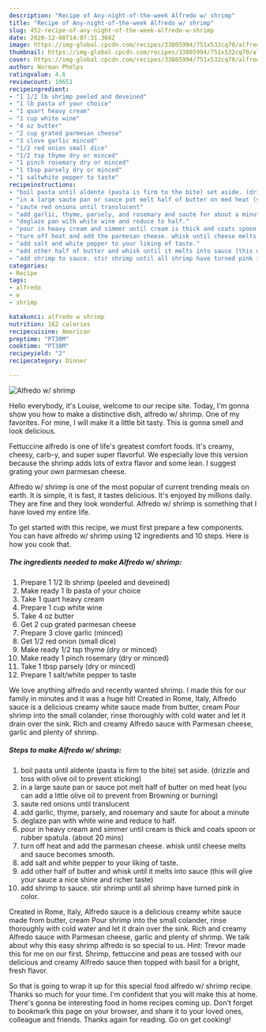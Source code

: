 ```yaml
---
description: "Recipe of Any-night-of-the-week Alfredo w/ shrimp"
title: "Recipe of Any-night-of-the-week Alfredo w/ shrimp"
slug: 452-recipe-of-any-night-of-the-week-alfredo-w-shrimp
date: 2020-12-08T14:07:31.368Z
image: https://img-global.cpcdn.com/recipes/33805994/751x532cq70/alfredo-w-shrimp-recipe-main-photo.jpg
thumbnail: https://img-global.cpcdn.com/recipes/33805994/751x532cq70/alfredo-w-shrimp-recipe-main-photo.jpg
cover: https://img-global.cpcdn.com/recipes/33805994/751x532cq70/alfredo-w-shrimp-recipe-main-photo.jpg
author: Norman Phelps
ratingvalue: 4.6
reviewcount: 10651
recipeingredient:
- "1 1/2 lb shrimp peeled and deveined"
- "1 lb pasta of your choice"
- "1 quart heavy cream"
- "1 cup white wine"
- "4 oz butter"
- "2 cup grated parmesan cheese"
- "3 clove garlic minced"
- "1/2 red onion small dice"
- "1/2 tsp thyme dry or minced"
- "1 pinch rosemary dry or minced"
- "1 tbsp parsely dry or minced"
- "1 saltwhite pepper to taste"
recipeinstructions:
- "boil pasta until aldente (pasta is firm to the bite) set aside. (drizzle and toss with olive oil to prevent sticking)"
- "in a large saute pan or sauce pot melt half of butter on med heat (you can add a little olive oil to prevent from Browning or burning)"
- "saute red onions until translucent"
- "add garlic, thyme, parsely, and rosemary and saute for about a minute"
- "deglaze pan with white wine and reduce to half."
- "pour in heavy cream and simmer until cream is thick and coats spoon or rubber spatula. (about 20 mins)"
- "turn off heat and add the parmesan cheese. whisk until cheese melts and sauce becomes smooth."
- "add salt and white pepper to your liking of taste."
- "add other half of butter and whisk until it melts into sauce (this will give your sauce a nice shine and richer taste)"
- "add shrimp to sauce. stir shrimp until all shrimp have turned pink in color."
categories:
- Recipe
tags:
- alfredo
- w
- shrimp

katakunci: alfredo w shrimp 
nutrition: 162 calories
recipecuisine: American
preptime: "PT30M"
cooktime: "PT38M"
recipeyield: "2"
recipecategory: Dinner

---
```



![Alfredo w/ shrimp](https://img-global.cpcdn.com/recipes/33805994/751x532cq70/alfredo-w-shrimp-recipe-main-photo.jpg)

Hello everybody, it's Louise, welcome to our recipe site. Today, I'm gonna show you how to make a distinctive dish, alfredo w/ shrimp. One of my favorites. For mine, I will make it a little bit tasty. This is gonna smell and look delicious.

Fettuccine alfredo is one of life&#39;s greatest comfort foods. It&#39;s creamy, cheesy, carb-y, and super super flavorful. We especially love this version because the shrimp adds lots of extra flavor and some lean. I suggest grating your own parmesan cheese.

Alfredo w/ shrimp is one of the most popular of current trending meals on earth. It is simple, it is fast, it tastes delicious. It's enjoyed by millions daily. They are fine and they look wonderful. Alfredo w/ shrimp is something that I have loved my entire life.


To get started with this recipe, we must first prepare a few components. You can have alfredo w/ shrimp using 12 ingredients and 10 steps. Here is how you cook that.

<!--inarticleads1-->

##### The ingredients needed to make Alfredo w/ shrimp:

1. Prepare 1 1/2 lb shrimp (peeled and deveined)
1. Make ready 1 lb pasta of your choice
1. Take 1 quart heavy cream
1. Prepare 1 cup white wine
1. Take 4 oz butter
1. Get 2 cup grated parmesan cheese
1. Prepare 3 clove garlic (minced)
1. Get 1/2 red onion (small dice)
1. Make ready 1/2 tsp thyme (dry or minced)
1. Make ready 1 pinch rosemary (dry or minced)
1. Take 1 tbsp parsely (dry or minced)
1. Prepare 1 salt/white pepper to taste


We love anything alfredo and recently wanted shrimp. I made this for our family in minutes and it was a huge hit! Created in Rome, Italy, Alfredo sauce is a delicious creamy white sauce made from butter, cream Pour shrimp into the small colander, rinse thoroughly with cold water and let it drain over the sink. Rich and creamy Alfredo sauce with Parmesan cheese, garlic and plenty of shrimp. 

<!--inarticleads2-->

##### Steps to make Alfredo w/ shrimp:

1. boil pasta until aldente (pasta is firm to the bite) set aside. (drizzle and toss with olive oil to prevent sticking)
1. in a large saute pan or sauce pot melt half of butter on med heat (you can add a little olive oil to prevent from Browning or burning)
1. saute red onions until translucent
1. add garlic, thyme, parsely, and rosemary and saute for about a minute
1. deglaze pan with white wine and reduce to half.
1. pour in heavy cream and simmer until cream is thick and coats spoon or rubber spatula. (about 20 mins)
1. turn off heat and add the parmesan cheese. whisk until cheese melts and sauce becomes smooth.
1. add salt and white pepper to your liking of taste.
1. add other half of butter and whisk until it melts into sauce (this will give your sauce a nice shine and richer taste)
1. add shrimp to sauce. stir shrimp until all shrimp have turned pink in color.


Created in Rome, Italy, Alfredo sauce is a delicious creamy white sauce made from butter, cream Pour shrimp into the small colander, rinse thoroughly with cold water and let it drain over the sink. Rich and creamy Alfredo sauce with Parmesan cheese, garlic and plenty of shrimp. We talk about why this easy shrimp alfredo is so special to us. Hint: Trevor made this for me on our first. Shrimp, fettuccine and peas are tossed with our delicious and creamy Alfredo sauce then topped with basil for a bright, fresh flavor. 

So that is going to wrap it up for this special food alfredo w/ shrimp recipe. Thanks so much for your time. I'm confident that you will make this at home. There's gonna be interesting food in home recipes coming up. Don't forget to bookmark this page on your browser, and share it to your loved ones, colleague and friends. Thanks again for reading. Go on get cooking!
